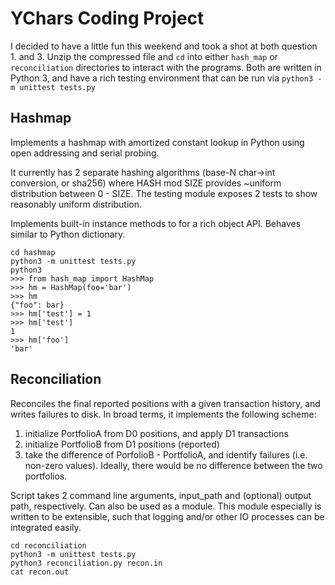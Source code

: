 # YChars Coding Project

I decided to have a little fun this weekend and took a shot at both question 1. and 3. Unzip the
compressed file and ```cd``` into either ```hash_map``` or ```reconciliation``` directories to interact with the programs.
Both are written in Python 3, and have a rich testing environment that can be run via 
```python3 -m unittest tests.py```


## Hashmap

Implements a hashmap with amortized constant lookup in Python using open addressing
and serial probing. 

It currently has 2 separate hashing algorithms (base-N char->int conversion, or sha256)
where HASH mod SIZE provides ~uniform distribution between 0 - SIZE. The testing module 
exposes 2 tests to show reasonably uniform distribution. 

Implements built-in instance methods to for a rich object API. Behaves similar to Python dictionary.


```
cd hashmap
python3 -m unittest tests.py
python3
>>> from hash_map import HashMap
>>> hm = HashMap(foo='bar')
>>> hm
{"foo": bar}
>>> hm['test'] = 1
>>> hm['test']
1
>>> hm['foo']
'bar'
```

## Reconciliation

Reconciles the final reported positions with a given transaction history, and writes failures to disk.
In broad terms, it implements the following scheme:
1. initialize PortfolioA from D0 positions, and apply D1 transactions
2. initialize PortfolioB from D1 positions (reported)
3. take the difference of PorfolioB - PortfolioA, and identify failures (i.e. non-zero values). Ideally, there would be no difference between the two portfolios.

Script takes 2 command line arguments, input_path and (optional) output path, respectively. Can also be used as a module.
This module especially is written to be extensible, such that logging and/or other IO processes can be integrated easily. 

``` 
cd reconciliation
python3 -m unittest tests.py
python3 reconciliation.py recon.in
cat recon.out
```